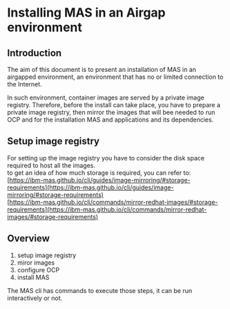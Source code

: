 # Installing MAS in an Airgap environment

## Introduction

The aim of this document is to present an installation of MAS in an airgapped environment, an environment that has no or limited connection to the Internet.

In such environment, container images are served by a private image registry. Therefore, before the install can take place, you have to prepare a private image registry, then mirror the images that will bee needed to run OCP and for the installation MAS and applications and its dependencies.

## Setup image registry

For setting up the image registry you have to consider the disk space required to host all the images.  
to get an idea of how much storage is required, you can refer to:  
[https://ibm-mas.github.io/cli/guides/image-mirroring/#storage-requirements](https://ibm-mas.github.io/cli/guides/image-mirroring/#storage-requirements)  
[https://ibm-mas.github.io/cli/commands/mirror-redhat-images/#storage-requirements](https://ibm-mas.github.io/cli/commands/mirror-redhat-images/#storage-requirements)  


## Overview


1. setup image registry
2. miror images
3. configure OCP
4. install MAS

The MAS cli has commands to execute those steps, it can be run interactively or not.


